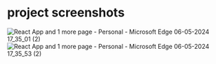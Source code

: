 # project screenshots
![React App and 1 more page - Personal - Microsoft​ Edge 06-05-2024 17_35_01 (2)](https://github.com/siddhesh1252/KEEPER-APP-/assets/113776254/dbd89ca6-57a1-4acb-b1f1-784a7b0e5ce0)
![React App and 1 more page - Personal - Microsoft​ Edge 06-05-2024 17_35_53 (2)](https://github.com/siddhesh1252/KEEPER-APP-/assets/113776254/89363d69-11c8-4852-b21f-54936363c673)

